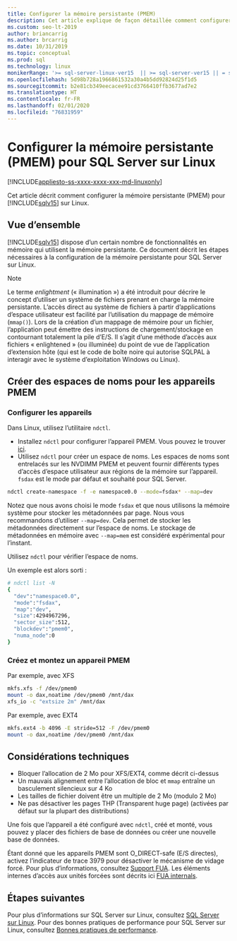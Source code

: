 ```yaml
---
title: Configurer la mémoire persistante (PMEM)
description: Cet article explique de façon détaillée comment configurer PMEM sur Linux.
ms.custom: seo-lt-2019
author: briancarrig
ms.author: brcarrig
ms.date: 10/31/2019
ms.topic: conceptual
ms.prod: sql
ms.technology: linux
monikerRange: '>= sql-server-linux-ver15  || >= sql-server-ver15 || = sqlallproducts-allversions'
ms.openlocfilehash: 5d98b728a1966861532a30a4b5dd92824d25f1d5
ms.sourcegitcommit: b2e81cb349eecacee91cd3766410ffb3677ad7e2
ms.translationtype: HT
ms.contentlocale: fr-FR
ms.lasthandoff: 02/01/2020
ms.locfileid: "76831959"
---
```

# <a name="configure-persistent-memory-pmem-for-sql-server-on-linux"></a>Configurer la mémoire persistante (PMEM) pour SQL Server sur Linux

[!INCLUDE[appliesto-ss-xxxx-xxxx-xxx-md-linuxonly](../includes/appliesto-ss-xxxx-xxxx-xxx-md-linuxonly.md)]

Cet article décrit comment configurer la mémoire persistante (PMEM) pour [!INCLUDE[sqlv15](../includes/sssqlv15-md.md)] sur Linux.

## <a name="overview"></a>Vue d’ensemble

[!INCLUDE[sqlv15](../includes/sssqlv15-md.md)] dispose d’un certain nombre de fonctionnalités en mémoire qui utilisent la mémoire persistante. Ce document décrit les étapes nécessaires à la configuration de la mémoire persistante pour SQL Server sur Linux.

> [!NOTE]
> Le terme _enlightment_ (« illumination ») a été introduit pour décrire le concept d’utiliser un système de fichiers prenant en charge la mémoire persistante. L’accès direct au système de fichiers à partir d’applications d’espace utilisateur est facilité par l’utilisation du mappage de mémoire (`mmap()`). Lors de la création d’un mappage de mémoire pour un fichier, l’application peut émettre des instructions de chargement/stockage en contournant totalement la pile d’E/S. Il s’agit d’une méthode d’accès aux fichiers « enlightened » (ou illuminée) du point de vue de l’application d’extension hôte (qui est le code de boîte noire qui autorise SQLPAL à interagir avec le système d’exploitation Windows ou Linux).

## <a name="create-namespaces-for-pmem-devices"></a>Créer des espaces de noms pour les appareils PMEM

### <a name="configure-the-devices"></a>Configurer les appareils

Dans Linux, utilisez l’utilitaire `ndctl`.

- Installez `ndctl` pour configurer l’appareil PMEM. Vous pouvez le trouver [ici](https://docs.pmem.io/getting-started-guide/installing-ndctl).
- Utilisez `ndctl` pour créer un espace de noms. Les espaces de noms sont entrelacés sur les NVDIMM PMEM et peuvent fournir différents types d’accès d’espace utilisateur aux régions de la mémoire sur l’appareil. `fsdax` est le mode par défaut et souhaité pour SQL Server.

```bash 
ndctl create-namespace -f -e namespace0.0 --mode=fsdax* --map=dev
```

Notez que nous avons choisi le mode `fsdax` et que nous utilisons la mémoire système pour stocker les métadonnées par page. Nous vous recommandons d’utiliser `--map=dev`. Cela permet de stocker les métadonnées directement sur l’espace de noms. Le stockage de métadonnées en mémoire avec `--map=mem` est considéré expérimental pour l’instant.

Utilisez `ndctl` pour vérifier l’espace de noms. 
  
Un exemple est alors sorti :

```bash
# ndctl list -N
{
  "dev":"namespace0.0",
  "mode":"fsdax",
  "map":"dev",
  "size":4294967296,
  "sector_size":512,
  "blockdev":"pmem0",
  "numa_node":0
}
```

### <a name="create-and-mount-pmem-device"></a>Créez et montez un appareil PMEM

Par exemple, avec XFS

```bash
mkfs.xfs -f /dev/pmem0
mount -o dax,noatime /dev/pmem0 /mnt/dax
xfs_io -c "extsize 2m" /mnt/dax
```

Par exemple, avec EXT4

```bash
mkfs.ext4 -b 4096 -E stride=512 -F /dev/pmem0
mount -o dax,noatime /dev/pmem0 /mnt/dax
```

## <a name="technical-considerations"></a>Considérations techniques

- Bloquer l’allocation de 2 Mo pour XFS/EXT4, comme décrit ci-dessus
- Un mauvais alignement entre l’allocation de bloc et `mmap` entraîne un basculement silencieux sur 4 Ko
- Les tailles de fichier doivent être un multiple de 2 Mo (modulo 2 Mo)
- Ne pas désactiver les pages THP (Transparent huge page) (activées par défaut sur la plupart des distributions)

Une fois que l’appareil a été configuré avec `ndctl`, créé et monté, vous pouvez y placer des fichiers de base de données ou créer une nouvelle base de données.

Étant donné que les appareils PMEM sont O_DIRECT-safe (E/S directes), activez l’indicateur de trace 3979 pour désactiver le mécanisme de vidage forcé. Pour plus d’informations, consultez [Support FUA](https://support.microsoft.com/help/4131496/enable-forced-flush-mechanism-in-sql-server-2017-on-linux). Les éléments internes d’accès aux unités forcées sont décrits ici [FUA internals](https://blogs.msdn.microsoft.com/bobsql/2018/12/18/sql-server-on-linux-forced-unit-access-fua-internals/).

## <a name="next-steps"></a>Étapes suivantes

Pour plus d’informations sur SQL Server sur Linux, consultez [SQL Server sur Linux](sql-server-linux-overview.md).
Pour des bonnes pratiques de performance pour SQL Server sur Linux, consultez [Bonnes pratiques de performance](sql-server-linux-performance-best-practices.md).
